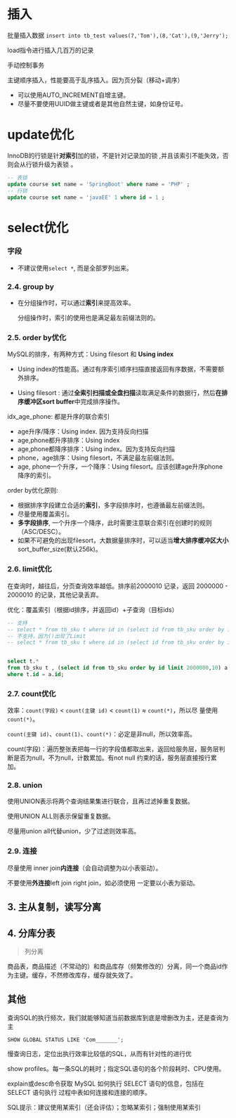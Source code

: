 # 插入

批量插入数据 `insert into tb_test values(7,'Tom'),(8,'Cat'),(9,'Jerry');`

load指令进行插入几百万的记录

手动控制事务

主键顺序插入，性能要高于乱序插入。因为页分裂（移动+调序）
- 可以使用AUTO_INCREMENT自增主键。
- 尽量不要使用UUID做主键或者是其他自然主键，如身份证号。

# update优化

InnoDB的行锁是针**对索引**加的锁，不是针对记录加的锁 ,并且该索引不能失效，否则会从行锁升级为表锁 。

```sql
-- 表锁
update course set name = 'SpringBoot' where name = 'PHP' ;
-- 行锁
update course set name = 'javaEE' 1 where id = 1 ;
```

# select优化

### 字段

- 不建议使用`select *`, 而是全部罗列出来。

### 2.4. group by

- 在分组操作时，可以通过**索引**来提高效率。
  
  分组操作时，索引的使用也是满足最左前缀法则的。

### 2.5. order by优化

MySQL的排序，有两种方式：Using filesort 和 **Using index**

- Using index的性能高。通过有序索引顺序扫描直接返回有序数据，不需要额外排序。

- Using filesort : 通过**全索引扫描或全盘扫描**读取满足条件的数据行，然后**在排序缓冲区sort buffer**中完成排序操作。

idx_age_phone: 都是升序的联合索引
- age升序/降序：Using index. 因为支持反向扫描
- age,phone都升序排序：Using index
- age,phone都降序排序：Using index。因为支持反向扫描
- phone，age排序：Using filesort，不满足最左前缀法则。
- age, phone一个升序，一个降序：Using filesort。应该创建age升序phone降序的索引。

order by优化原则:
- 根据排序字段建立合适的**索引**，多字段排序时，也遵循最左前缀法则。
- 尽量使用覆盖索引。
- **多字段排序**, 一个升序一个降序，此时需要注意联合索引在创建时的规则（ASC/DESC）。
- 如果不可避免的出现filesort，大数据量排序时，可以适当**增大排序缓冲区大小**sort_buffer_size(默认256k)。

### 2.6. limit优化
在查询时，越往后，分页查询效率越低。排序前2000010 记录，返回 2000000 - 2000010 的记录，其他记录丢弃。

优化：覆盖索引（根据id排序，并返回id）+子查询（目标ids）

```sql
-- 支持
-- select * from tb_sku t where id in (select id from tb_sku order by id);
-- 不支持，因为()出现了Limit
-- select * from tb_sku t where id in (select id from tb_sku order by id limit 2000000,10);


select t.*
from tb_sku t , (select id from tb_sku order by id limit 2000000,10) a 
where t.id = a.id;
```

### 2.7. count优化

效率：`count(字段)` < `count(主键 id)` < `count(1)` ≈ `count(*)`，所以尽
量使用 `count(*)`。

`count(主键 id)`、`count(1)`、`count(*)`：必定是非null，所以效率高。

count(字段)：遍历整张表把每一行的字段值都取出来，返回给服务层，服务层判断是否为null，不为null，计数累加。有not null 约束的话，服务层直接按行累加。

### 2.8. union

使用UNION表示将两个查询结果集进行联合，且再过滤掉重复数据。

使用UNION ALL则表示保留重复数据。

尽量用union all代替union，少了过滤则效率高。

### 2.9. 连接

尽量使用 inner join**内连接**（会自动调整为以小表驱动）。

不要使用**外连接**left join right join，如必须使用 一定要以小表为驱动。

## 3. 主从复制，读写分离

## 4. 分库分表

> 列分离

商品表，商品描述（不常动的）和商品库存（频繁修改的）分离，同一个商品id作为主键。缓存，不然修改库存，缓存就失效了。

## 其他

查询SQL的执行频次，我们就能够知道当前数据库到底是增删改为主，还是查询为主

`SHOW GLOBAL STATUS LIKE 'Com_______';`

慢查询日志，定位出执行效率比较低的SQL，从而有针对性的进行优

show profiles。每一条SQL的耗时；指定SQL语句的各个阶段耗时、CPU使用。


explain或desc命令获取 MySQL 如何执行 SELECT 语句的信息，包括在 SELECT 语句执行
过程中表如何连接和连接的顺序。

SQL提示：建议使用某索引（还会评估）；忽略某索引；强制使用某索引